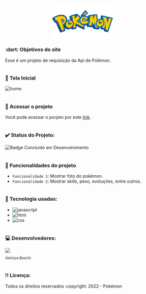<div align=center>
  <img src="./assets/img/pokemon-logo.png" width=200>
</div>
  
<h3> :dart: Objetivos do site</h3>
Esse é um projeto de requisição da Api de Polémon.
  
# <h3> :pencil: Tela Inicial</h3>  
![home](https://user-images.githubusercontent.com/74377158/177438025-ccd8a8f7-f445-4214-9a91-6251f848e799.jpg)

# <h3> :file_folder: Acessar o projeto</h3>
Você pode acessar o porjeto por este [link](https://pokedexapipokemon.netlify.app/).

# <h3> :heavy_check_mark: Status do Projeto:</h3>
![Badge Concluido em Desenvolvimento](https://img.shields.io/static/v1?label=STATUS&message=CONCLUIDO&color=blue&style=for-the-badge)

# <h3> :hammer: Funcionalidades do projeto</h3>
- `Funcionalidade 1`: Mostrar foto do pokémon.
- `Funcionalidade 2`: Mostrar skills, peso, evoluções, entre outros.

# <h3> :notebook_with_decorative_cover: Tecnologia usadas:</h3>

* <img src="https://img.shields.io/badge/JavaScript-F7DF1E?style=for-the-badge&logo=javascript&logoColor=black" alt="javascript"><br>
* <img src="https://img.shields.io/badge/HTML5-E34F26?style=for-the-badge&logo=html5&logoColor=white" alt="html"><br>
* <img src="https://img.shields.io/badge/CSS3-1572B6?style=for-the-badge&logo=css3&logoColor=white" alt="css">

# <h3> :computer: Desenvolvedores:</h3>
[<img src="https://user-images.githubusercontent.com/74377158/173900850-b6afcc77-36a5-4254-b63f-983397918d54.jpg" width=130><br><sub>Vinícius Boschi</sub>](https://github.com/Vinicius-Boschi)

# <h3> :bangbang: Licença:</h3>
<p> Todos os direitos reservados :copyright: 2022 - Pokémon